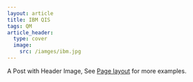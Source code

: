```yaml
---
layout: article
title: IBM QIS
tags: QM
article_header:
  type: cover
  image:
    src: /iamges/ibm.jpg
---
```


A Post with Header Image, See [Page layout](https://kitian616.github.io/jekyll-TeXt-theme/samples.html#page-layout) for more examples.

<!--more-->
